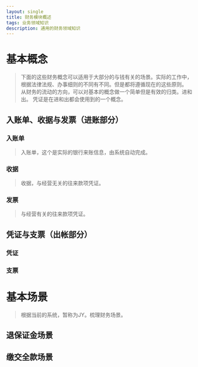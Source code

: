 ```yaml
---
layout: single
title: 财务模块概述
tags: 业务领域知识
description: 通用的财务领域知识
---
```


# 基本概念
>下面的这些财务概念可以适用于大部分的与钱有关的场景。实际的工作中，根据法律法规、办事细则的不同有不同。但是都将遵循现在的这些原则。
从财务的流动的方向，可以对基本的概念做一个简单但是有效的归类。进和出。
凭证是在进和出都会使用到的一个概念。

## 入账单、收据与发票（进账部分）

### 入账单
>入账单，这个是实际的银行来账信息，由系统自动完成。

### 收据
>收据，与经营无关的往来款项凭证。

### 发票
>与经营有关的往来款项凭证。

## 凭证与支票（出帐部分）

### 凭证

### 支票

# 基本场景
>根据当前的系统，暂称为JY。梳理财务场景。

## 退保证金场景

## 缴交全款场景



